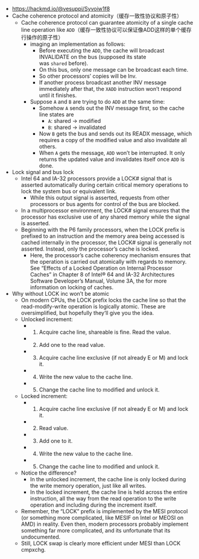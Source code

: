 - https://hackmd.io/@vesuppi/Syvoiw1f8
- Cache coherence protocol and atomicity（缓存一致性协议和原子性）
	- Cache coherence protocol can guarantee atomicity of a single cache line operation like `ADD`（缓存一致性协议可以保证像ADD这样的单个缓存行操作的原子性）
		- imaging an implementation as follows:
			- Before executing the `ADD`, the cache will broadcast INVALIDATE on the bus (supposed its state was `shared` before).
			- On this bus, only one message can be broadcast each time.
			- So other processors’ copies will be Inv.
			- If another process broadcast another INV message immediately after that, the `XADD` instruction won’t respond until it finishes.
		- Suppose `A` and `B` are trying to do `ADD` at the same time:
			- Somehow `A` sends out the INV message first, so the cache line states are
				- `A`: shared → modified
				- `B`: shared → invalidated
			- Now `B` gets the bus and sends out its READX message, which requires a copy of the modified value and also invalidate all others.
			- When `A` gets the message, `ADD` won’t be interrupted. It only returns the updated value and invalidates itself once `ADD` is done.
- Lock signal and bus lock
	- Intel 64 and IA-32 processors provide a LOCK# signal that is asserted automatically during certain critical memory operations to lock the system bus or equivalent link.
		- While this output signal is asserted, requests from other processors or bus agents for control of the bus are blocked.
	- In a multiprocessor environment, the LOCK# signal ensures that the processor has exclusive use of any shared memory while the signal is asserted.
	- Beginning with the P6 family processors, when the LOCK prefix is prefixed to an instruction and the memory area being accessed is cached internally in the processor, the LOCK# signal is generally not asserted. Instead, only the processor’s cache is locked.
		- Here, the processor’s cache coherency mechanism ensures that the operation is carried out atomically with regards to memory. See “Effects of a Locked Operation on Internal Processor Caches” in Chapter 8 of Intel® 64 and IA-32 Architectures Software Developer’s Manual, Volume 3A, the for more information on locking of caches.
- Why without LOCK inc won’t be atomic
	- On modern CPUs, the LOCK prefix locks the cache line so that the read-modify-write operation is logically atomic. These are oversimplified, but hopefully they’ll give you the idea.
	- Unlocked increment:
		- 1. Acquire cache line, shareable is fine. Read the value.
		- 2. Add one to the read value.
		- 3. Acquire cache line exclusive (if not already E or M) and lock it.
		- 4. Write the new value to the cache line.
		- 5. Change the cache line to modified and unlock it.
	- Locked increment:
		- 1. Acquire cache line exclusive (if not already E or M) and lock it.
		- 2. Read value.
		- 3. Add one to it.
		- 4. Write the new value to the cache line.
		- 5. Change the cache line to modified and unlock it.
	- Notice the difference?
		- In the unlocked increment, the cache line is only locked during the write memory operation, just like all writes.
		- In the locked increment, the cache line is held across the entire instruction, all the way from the read operation to the write operation and including during the increment itself.
	- Remember, the “LOCK” prefix is implemented by the MESI protocol (or something more complicated, like MESIF on Intel or MEOSI on AMD) in reality. Even then, modern processors probably implement something far more complicated, and its unfortunate that its undocumented.
	- Still, LOCK swap is clearly more efficient under MESI than LOCK cmpxchg.